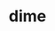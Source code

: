 ---
category: 4-letters
denotation: null
name: dime
reference_link: https://www.etymonline.com/word/dime
root_language: null
root_name: null
title: dime
type: free
word_sums:
- respelling: dime
  sum: 'Dime + '
---